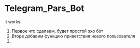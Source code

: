 # Telegram_Pars_Bot
it works

1) Первое что сделаем, будет простой эхо бот
2) Вторе добавим функцию приветствия нового пользователя
3) 
